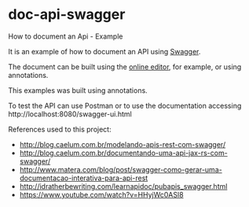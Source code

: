 # doc-api-swagger
How to document an Api - Example

It is an example of how to document an API using [Swagger](https://swagger.io/).

The document can be built using the [online editor](http://editor.swagger.io/), for example, or using annotations.

This examples was built using annotations.

To test the API can use Postman or to use the documentation accessing http://localhost:8080/swagger-ui.html

References used to this project:

- http://blog.caelum.com.br/modelando-apis-rest-com-swagger/
- http://blog.caelum.com.br/documentando-uma-api-jax-rs-com-swagger/
- http://www.matera.com/blog/post/swagger-como-gerar-uma-documentacao-interativa-para-api-rest
- http://idratherbewriting.com/learnapidoc/pubapis_swagger.html
- https://www.youtube.com/watch?v=HHyjWc0ASl8
